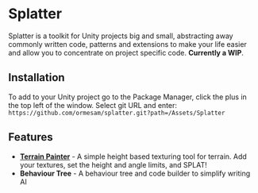 # Splatter
Splatter is a toolkit for Unity projects big and small, abstracting away commonly written code, patterns and extensions to make your life easier and allow you to concentrate on  project specific code. **Currently a WIP**.

## Installation
To add to your Unity project go to the Package Manager, click the plus in the top left of the window. Select git URL and enter: `https://github.com/ormesam/splatter.git?path=/Assets/Splatter`

## Features
- [**Terrain Painter**](TerrainPainter.md) - A simple height based texturing tool for terrain. Add your textures, set the height and angle limits, and SPLAT!
- **Behaviour Tree** - A behaviour tree and code builder to simplify writing AI

